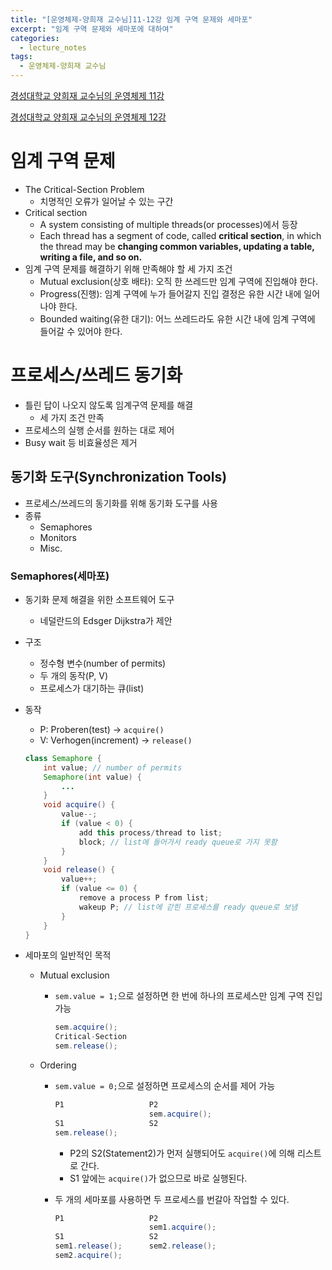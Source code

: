 ```yaml
---
title: "[운영체제-양희재 교수님]11-12강 임계 구역 문제와 세마포"
excerpt: "임계 구역 문제와 세마포에 대하여"
categories:
  - lecture_notes
tags:
  - 운영체제-양희재 교수님
---
```


[경성대학교 양희재 교수님의 운영체제 11강](http://www.kocw.net/home/cview.do?lid=264967cc5370dbb1)

[경성대학교 양희재 교수님의 운영체제 12강](http://www.kocw.net/home/cview.do?lid=8d4b9cd5a014df07)

# 임계 구역 문제

- The Critical-Section Problem
    - 치명적인 오류가 일어날 수 있는 구간
- Critical section
    - A system consisting of multiple threads(or processes)에서 등장
    - Each thread has a segment of code, called **critical section**, in which the thread may be **changing common variables, updating a table, writing a file, and so on.**
- 임계 구역 문제를 해결하기 위해 만족해야 할 세 가지 조건
    - Mutual exclusion(상호 배타): 오직 한 쓰레드만 임계 구역에 진입해야 한다.
    - Progress(진행): 임계 구역에 누가 들어갈지 진입 결정은 유한 시간 내에 일어나야 한다.
    - Bounded waiting(유한 대기): 어느 쓰레드라도 유한 시간 내에 임계 구역에 들어갈 수 있어야 한다.

# 프로세스/쓰레드 동기화

- 틀린 답이 나오지 않도록 임계구역 문제를 해결
    - 세 가지 조건 만족
- 프로세스의 실행 순서를 원하는 대로 제어
- Busy wait 등 비효율성은 제거

## 동기화 도구(Synchronization Tools)

- 프로세스/쓰레드의 동기화를 위해 동기화 도구를 사용
- 종류
    - Semaphores
    - Monitors
    - Misc.

### Semaphores(세마포)

- 동기화 문제 해결을 위한 소프트웨어 도구
    - 네덜란드의 Edsger Dijkstra가 제안
- 구조
    - 정수형 변수(number of permits)
    - 두 개의 동작(P, V)
    - 프로세스가 대기하는 큐(list)
- 동작
    - P: Proberen(test) → `acquire()`
    - V: Verhogen(increment) → `release()`
    
    ```java
    class Semaphore {
    	int value; // number of permits
    	Semaphore(int value) {
    		... 
    	}
    	void acquire() {
    		value--;
    		if (value < 0) {
    			add this process/thread to list;
    			block; // list에 들어가서 ready queue로 가지 못함
    		}
    	}
    	void release() {
    		value++;
    		if (value <= 0) {
    			remove a process P from list;
    			wakeup P; // list에 갇힌 프로세스를 ready queue로 보냄
    		}
    	}
    }
    ```
    
- 세마포의 일반적인 목적
    - Mutual exclusion
        - `sem.value = 1;`으로 설정하면 한 번에 하나의 프로세스만 임계 구역 진입 가능
            
            ```java
            sem.acquire();
            Critical-Section
            sem.release();
            ```
            
    - Ordering
        - `sem.value = 0;`으로 설정하면 프로세스의 순서를 제어 가능
            
            ```java
            P1                   P2
                                 sem.acquire();
            S1                   S2
            sem.release();
            ```
            
            - P2의 S2(Statement2)가 먼저 실행되어도 `acquire()`에 의해 리스트로 간다.
            - S1 앞에는 `acquire()`가 없으므로 바로 실행된다.
        - 두 개의 세마포를 사용하면 두 프로세스를 번갈아 작업할 수 있다.
            
            ```java
            P1                   P2
                                 sem1.acquire();
            S1                   S2
            sem1.release();      sem2.release();
            sem2.acquire();
            ```